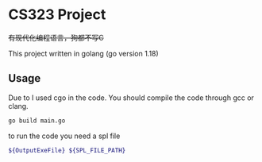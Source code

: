 # CS323 Project 
~~有现代化编程语言，狗都不写C~~

This project written in golang (go version 1.18) 


## Usage

Due to I used cgo in the code. You should compile the code through gcc or clang.

```bash
go build main.go
```

to run the code you need a spl file
```bash
${OutputExeFile} ${SPL_FILE_PATH}
```


